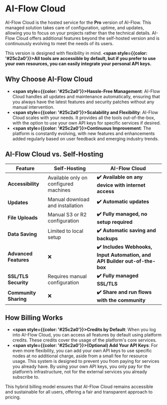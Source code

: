 # AI-Flow Cloud

AI-Flow Cloud is the hosted service for the **Pro** version of AI-Flow. This managed solution takes care of configuration, uptime, and updates, allowing you to focus on your projects rather than the technical details. AI-Flow Cloud offers additional features beyond the self-hosted version and is continuously evolving to meet the needs of its users.

This version is designed with flexibility in mind. **<span style={{color: '#25c2a0'}}>All tools are accessible by default, but if you prefer to use your own resources, you can easily integrate your personal API keys.</span>**

## Why Choose AI-Flow Cloud

- **<span style={{color: '#25c2a0'}}>Hassle-Free Management</span>**: AI-Flow Cloud handles all updates and maintenance automatically, ensuring that you always have the latest features and security patches without any manual intervention.
- **<span style={{color: '#25c2a0'}}>Scalability and Flexibility</span>**: AI-Flow Cloud scales with your needs. It provides all the tools out-of-the-box, with the option to use your own API keys for specific services if desired.
- **<span style={{color: '#25c2a0'}}>Continuous Improvement</span>**: The platform is constantly evolving, with new features and enhancements added regularly based on user feedback and emerging industry trends.

## AI-Flow Cloud vs. Self-Hosting

| Feature               | Self-Hosting                          | AI-Flow Cloud                                                              |
| --------------------- | ------------------------------------- | -------------------------------------------------------------------------- |
| **Accessibility**     | Available only on configured machines | **✔️ Available on any device with internet access**                        |
| **Updates**           | Manual download and installation      | **✔️ Automatic updates**                                                   |
| **File Uploads**      | Manual S3 or R2 configuration         | **✔️ Fully managed, no setup required**                                    |
| **Data Saving**       | Limited to local setup                | **✔️ Automatic saving and backups**                                        |
| **Advanced Features** | ❌                                    | **✔️ Includes Webhooks, Input Automation, and API Builder out-of-the-box** |
| **SSL/TLS Security**  | Requires manual configuration         | **✔️ Fully managed SSL/TLS**                                               |
| **Community Sharing** | ❌                                    | **✔️ Share and run flows with the community**                              |

## How Billing Works

- **<span style={{color: '#25c2a0'}}>Credits by Default</span>**: When you log into AI-Flow Cloud, you can access all features by default using platform credits. These credits cover the usage of the platform's core services.
- **<span style={{color: '#25c2a0'}}>(Optional) Add Your API Keys</span>**: For even more flexibility, you can add your own API keys to use specific nodes at no additional charge, aside from a small fee for resource usage. This system is designed to prevent you from paying for services you already have. By using your own API keys, you only pay for the platform’s infrastructure, not for the external services you already subscribe to.

This hybrid billing model ensures that AI-Flow Cloud remains accessible and sustainable for all users, offering a fair and transparent approach to pricing.
